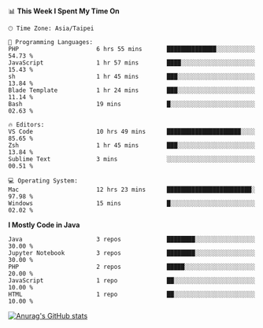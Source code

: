 <!--### Hi there 👋-->

<!--
**treevel/treevel** is a ✨ _special_ ✨ repository because its `README.md` (this file) appears on your GitHub profile.

Here are some ideas to get you started:

- 🔭 I’m currently working on ...
- 🌱 I’m currently learning ...
- 👯 I’m looking to collaborate on ...
- 🤔 I’m looking for help with ...
- 💬 Ask me about ...
- 📫 How to reach me: ...
- 😄 Pronouns: ...
- ⚡ Fun fact: ...
-->

<!--START_SECTION:waka-->
📊 **This Week I Spent My Time On** 

```text
🕑︎ Time Zone: Asia/Taipei

💬 Programming Languages: 
PHP                      6 hrs 55 mins       ██████████████░░░░░░░░░░░   54.73 % 
JavaScript               1 hr 57 mins        ████░░░░░░░░░░░░░░░░░░░░░   15.43 % 
sh                       1 hr 45 mins        ███░░░░░░░░░░░░░░░░░░░░░░   13.84 % 
Blade Template           1 hr 24 mins        ███░░░░░░░░░░░░░░░░░░░░░░   11.14 % 
Bash                     19 mins             █░░░░░░░░░░░░░░░░░░░░░░░░   02.63 % 

🔥 Editors: 
VS Code                  10 hrs 49 mins      █████████████████████░░░░   85.65 % 
Zsh                      1 hr 45 mins        ███░░░░░░░░░░░░░░░░░░░░░░   13.84 % 
Sublime Text             3 mins              ░░░░░░░░░░░░░░░░░░░░░░░░░   00.51 % 

💻 Operating System: 
Mac                      12 hrs 23 mins      ████████████████████████░   97.98 % 
Windows                  15 mins             █░░░░░░░░░░░░░░░░░░░░░░░░   02.02 % 
```

**I Mostly Code in Java** 

```text
Java                     3 repos             ████████░░░░░░░░░░░░░░░░░   30.00 % 
Jupyter Notebook         3 repos             ████████░░░░░░░░░░░░░░░░░   30.00 % 
PHP                      2 repos             █████░░░░░░░░░░░░░░░░░░░░   20.00 % 
JavaScript               1 repo              ██░░░░░░░░░░░░░░░░░░░░░░░   10.00 % 
HTML                     1 repo              ██░░░░░░░░░░░░░░░░░░░░░░░   10.00 % 
```




<!--END_SECTION:waka-->

<!-- GitHub Stats Card-->
[![Anurag's GitHub stats](https://github-readme-stats.vercel.app/api?username=treevel&show_icons=true&theme=monokai&count_private=true)](https://github.com/anuraghazra/github-readme-stats)
